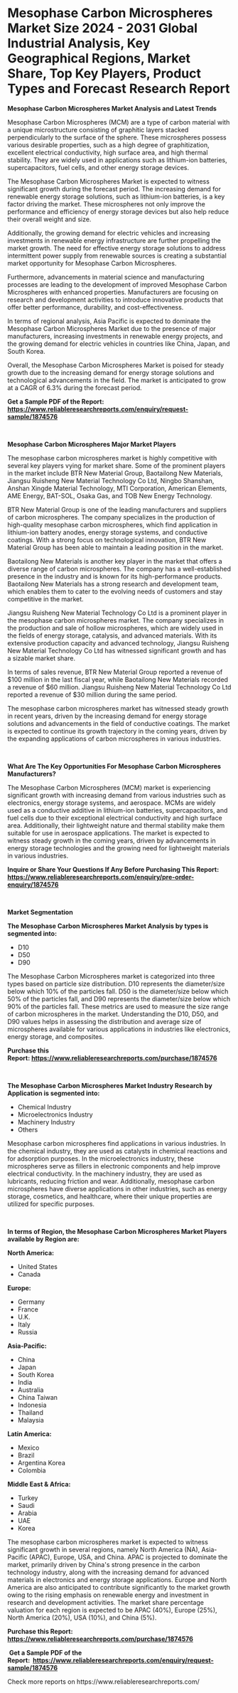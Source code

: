<p><h1>Mesophase Carbon Microspheres Market Size 2024 - 2031 Global Industrial Analysis, Key Geographical Regions, Market Share, Top Key Players, Product Types and Forecast Research Report</h1></p><p><strong>Mesophase Carbon Microspheres Market Analysis and Latest Trends</strong></p>
<p><p>Mesophase Carbon Microspheres (MCM) are a type of carbon material with a unique microstructure consisting of graphitic layers stacked perpendicularly to the surface of the sphere. These microspheres possess various desirable properties, such as a high degree of graphitization, excellent electrical conductivity, high surface area, and high thermal stability. They are widely used in applications such as lithium-ion batteries, supercapacitors, fuel cells, and other energy storage devices.</p><p>The Mesophase Carbon Microspheres Market is expected to witness significant growth during the forecast period. The increasing demand for renewable energy storage solutions, such as lithium-ion batteries, is a key factor driving the market. These microspheres not only improve the performance and efficiency of energy storage devices but also help reduce their overall weight and size.</p><p>Additionally, the growing demand for electric vehicles and increasing investments in renewable energy infrastructure are further propelling the market growth. The need for effective energy storage solutions to address intermittent power supply from renewable sources is creating a substantial market opportunity for Mesophase Carbon Microspheres.</p><p>Furthermore, advancements in material science and manufacturing processes are leading to the development of improved Mesophase Carbon Microspheres with enhanced properties. Manufacturers are focusing on research and development activities to introduce innovative products that offer better performance, durability, and cost-effectiveness.</p><p>In terms of regional analysis, Asia Pacific is expected to dominate the Mesophase Carbon Microspheres Market due to the presence of major manufacturers, increasing investments in renewable energy projects, and the growing demand for electric vehicles in countries like China, Japan, and South Korea.</p><p>Overall, the Mesophase Carbon Microspheres Market is poised for steady growth due to the increasing demand for energy storage solutions and technological advancements in the field. The market is anticipated to grow at a CAGR of 6.3% during the forecast period.</p></p>
<p><strong>Get a Sample PDF of the Report:&nbsp; <a href="https://www.reliableresearchreports.com/enquiry/request-sample/1874576">https://www.reliableresearchreports.com/enquiry/request-sample/1874576</a></strong></p>
<p>&nbsp;</p>
<p><strong>Mesophase Carbon Microspheres Major Market Players</strong></p>
<p><p>The mesophase carbon microspheres market is highly competitive with several key players vying for market share. Some of the prominent players in the market include BTR New Material Group, Baotailong New Materials, Jiangsu Ruisheng New Material Technology Co Ltd, Ningbo Shanshan, Anshan Xingde Material Technology, MTI Corporation, American Elements, AME Energy, BAT-SOL, Osaka Gas, and TOB New Energy Technology.</p><p>BTR New Material Group is one of the leading manufacturers and suppliers of carbon microspheres. The company specializes in the production of high-quality mesophase carbon microspheres, which find application in lithium-ion battery anodes, energy storage systems, and conductive coatings. With a strong focus on technological innovation, BTR New Material Group has been able to maintain a leading position in the market.</p><p>Baotailong New Materials is another key player in the market that offers a diverse range of carbon microspheres. The company has a well-established presence in the industry and is known for its high-performance products. Baotailong New Materials has a strong research and development team, which enables them to cater to the evolving needs of customers and stay competitive in the market.</p><p>Jiangsu Ruisheng New Material Technology Co Ltd is a prominent player in the mesophase carbon microspheres market. The company specializes in the production and sale of hollow microspheres, which are widely used in the fields of energy storage, catalysis, and advanced materials. With its extensive production capacity and advanced technology, Jiangsu Ruisheng New Material Technology Co Ltd has witnessed significant growth and has a sizable market share.</p><p>In terms of sales revenue, BTR New Material Group reported a revenue of $100 million in the last fiscal year, while Baotailong New Materials recorded a revenue of $60 million. Jiangsu Ruisheng New Material Technology Co Ltd reported a revenue of $30 million during the same period.</p><p>The mesophase carbon microspheres market has witnessed steady growth in recent years, driven by the increasing demand for energy storage solutions and advancements in the field of conductive coatings. The market is expected to continue its growth trajectory in the coming years, driven by the expanding applications of carbon microspheres in various industries.</p></p>
<p>&nbsp;</p>
<p><strong>What Are The Key Opportunities For Mesophase Carbon Microspheres Manufacturers?</strong></p>
<p><p>The Mesophase Carbon Microspheres (MCM) market is experiencing significant growth with increasing demand from various industries such as electronics, energy storage systems, and aerospace. MCMs are widely used as a conductive additive in lithium-ion batteries, supercapacitors, and fuel cells due to their exceptional electrical conductivity and high surface area. Additionally, their lightweight nature and thermal stability make them suitable for use in aerospace applications. The market is expected to witness steady growth in the coming years, driven by advancements in energy storage technologies and the growing need for lightweight materials in various industries.</p></p>
<p><strong>Inquire or Share Your Questions If Any Before Purchasing This Report: <a href="https://www.reliableresearchreports.com/enquiry/pre-order-enquiry/1874576">https://www.reliableresearchreports.com/enquiry/pre-order-enquiry/1874576</a></strong></p>
<p>&nbsp;</p>
<p><strong>Market Segmentation</strong></p>
<p><strong>The Mesophase Carbon Microspheres Market Analysis by types is segmented into:</strong></p>
<p><ul><li>D10</li><li>D50</li><li>D90</li></ul></p>
<p><p>The Mesophase Carbon Microspheres market is categorized into three types based on particle size distribution. D10 represents the diameter/size below which 10% of the particles fall. D50 is the diameter/size below which 50% of the particles fall, and D90 represents the diameter/size below which 90% of the particles fall. These metrics are used to measure the size range of carbon microspheres in the market. Understanding the D10, D50, and D90 values helps in assessing the distribution and average size of microspheres available for various applications in industries like electronics, energy storage, and composites.</p></p>
<p><strong>Purchase this Report:&nbsp;<a href="https://www.reliableresearchreports.com/purchase/1874576">https://www.reliableresearchreports.com/purchase/1874576</a></strong></p>
<p>&nbsp;</p>
<p><strong>The Mesophase Carbon Microspheres Market Industry Research by Application is segmented into:</strong></p>
<p><ul><li>Chemical Industry</li><li>Microelectronics Industry</li><li>Machinery Industry</li><li>Others</li></ul></p>
<p><p>Mesophase carbon microspheres find applications in various industries. In the chemical industry, they are used as catalysts in chemical reactions and for adsorption purposes. In the microelectronics industry, these microspheres serve as fillers in electronic components and help improve electrical conductivity. In the machinery industry, they are used as lubricants, reducing friction and wear. Additionally, mesophase carbon microspheres have diverse applications in other industries, such as energy storage, cosmetics, and healthcare, where their unique properties are utilized for specific purposes.</p></p>
<p>&nbsp;</p>
<p><strong>In terms of Region, the Mesophase Carbon Microspheres Market Players available by Region are:</strong></p>
<p>
    <p> <strong> North America: </strong>
        <ul>
            <li>United States</li>
            <li>Canada</li>
        </ul>
        </p> 
    <p> <strong> Europe: </strong>
        <ul>
            <li>Germany</li>
            <li>France</li>
            <li>U.K.</li>
            <li>Italy</li>
            <li>Russia</li>
        </ul>
        </p> 
    <p> <strong> Asia-Pacific: </strong>
        <ul>
            <li>China</li>
            <li>Japan</li>
            <li>South Korea</li>
            <li>India</li>
            <li>Australia</li>
            <li>China Taiwan</li>
            <li>Indonesia</li>
            <li>Thailand</li>
            <li>Malaysia</li>
        </ul>
        </p> 
    <p> <strong> Latin America: </strong>
        <ul>
            <li>Mexico</li>
            <li>Brazil</li>
            <li>Argentina Korea</li>
            <li>Colombia</li>
        </ul>
        </p> 
    <p> <strong> Middle East & Africa: </strong>
        <ul>
            <li>Turkey</li>
            <li>Saudi</li>
            <li>Arabia</li>
            <li>UAE</li>
            <li>Korea</li>
        </ul>
    </p>
    </p>
<p><p>The mesophase carbon microspheres market is expected to witness significant growth in several regions, namely North America (NA), Asia-Pacific (APAC), Europe, USA, and China. APAC is projected to dominate the market, primarily driven by China's strong presence in the carbon technology industry, along with the increasing demand for advanced materials in electronics and energy storage applications. Europe and North America are also anticipated to contribute significantly to the market growth owing to the rising emphasis on renewable energy and investment in research and development activities. The market share percentage valuation for each region is expected to be APAC (40%), Europe (25%), North America (20%), USA (10%), and China (5%).</p></p>
<p><strong>Purchase this Report: <a href="https://www.reliableresearchreports.com/purchase/1874576">https://www.reliableresearchreports.com/purchase/1874576</a></strong></p>
<p>&nbsp;<strong>Get a Sample PDF of the Report:&nbsp;&nbsp;<a href="https://www.reliableresearchreports.com/enquiry/request-sample/1874576">https://www.reliableresearchreports.com/enquiry/request-sample/1874576</a></strong></p>
<p><strong></strong></p>
<p>Check more reports on https://www.reliableresearchreports.com/</p>